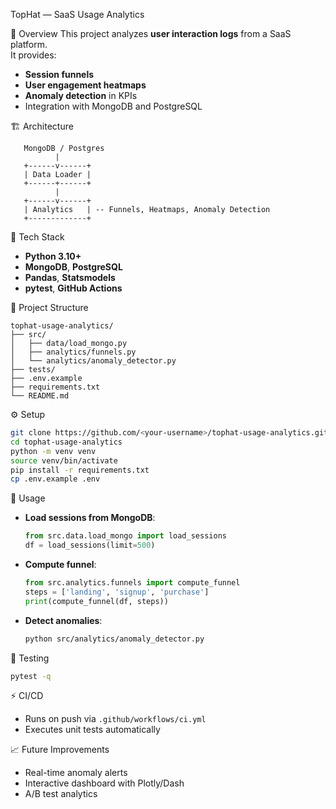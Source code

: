 TopHat — SaaS Usage Analytics

📌 Overview
This project analyzes **user interaction logs** from a SaaS platform.  
It provides:
- **Session funnels**
- **User engagement heatmaps**
- **Anomaly detection** in KPIs
- Integration with MongoDB and PostgreSQL

🏗 Architecture
```
   MongoDB / Postgres
          |
   +------v------+
   | Data Loader |
   +------+------+
          |
   +------v------+
   | Analytics   | -- Funnels, Heatmaps, Anomaly Detection
   +-------------+
```

🔧 Tech Stack
- **Python 3.10+**
- **MongoDB**, **PostgreSQL**
- **Pandas**, **Statsmodels**
- **pytest**, **GitHub Actions**

📂 Project Structure
```
tophat-usage-analytics/
├── src/
│   ├── data/load_mongo.py
│   ├── analytics/funnels.py
│   └── analytics/anomaly_detector.py
├── tests/
├── .env.example
├── requirements.txt
└── README.md
```

⚙️ Setup
```bash
git clone https://github.com/<your-username>/tophat-usage-analytics.git
cd tophat-usage-analytics
python -m venv venv
source venv/bin/activate
pip install -r requirements.txt
cp .env.example .env
```

🚀 Usage
- **Load sessions from MongoDB**:
  ```python
  from src.data.load_mongo import load_sessions
  df = load_sessions(limit=500)
  ```
- **Compute funnel**:
  ```python
  from src.analytics.funnels import compute_funnel
  steps = ['landing', 'signup', 'purchase']
  print(compute_funnel(df, steps))
  ```
- **Detect anomalies**:
  ```bash
  python src/analytics/anomaly_detector.py
  ```

🧪 Testing
```bash
pytest -q
```

⚡ CI/CD
- Runs on push via `.github/workflows/ci.yml`
- Executes unit tests automatically

📈 Future Improvements
- Real-time anomaly alerts
- Interactive dashboard with Plotly/Dash
- A/B test analytics


